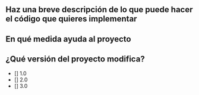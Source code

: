 ## Haz una breve descripción de lo que puede hacer el código que quieres implementar

## En qué medida ayuda al proyecto

## ¿Qué versión del proyecto modifica?
- [] 1.0
- [] 2.0
- [] 3.0

